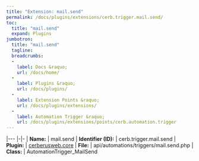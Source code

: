 ```yaml
---
title: "Extension: mail.send"
permalink: /docs/plugins/extensions/cerb.trigger.mail.send/
toc:
  title: "mail.send"
  expand: Plugins
jumbotron:
  title: "mail.send"
  tagline: 
  breadcrumbs:
  -
    label: Docs &raquo;
    url: /docs/home/
  -
    label: Plugins &raquo;
    url: /docs/plugins/
  -
    label: Extension Points &raquo;
    url: /docs/plugins/extensions/
  -
    label: Automation Trigger &raquo;
    url: /docs/plugins/extensions/points/cerb.automation.trigger
---
```


|---
|-|-
| **Name:** | mail.send
| **Identifier (ID):** | cerb.trigger.mail.send
| **Plugin:** | [cerberusweb.core](/docs/plugins/cerberusweb.core/)
| **File:** | api/automations/triggers/mail.send.php
| **Class:** | AutomationTrigger_MailSend

